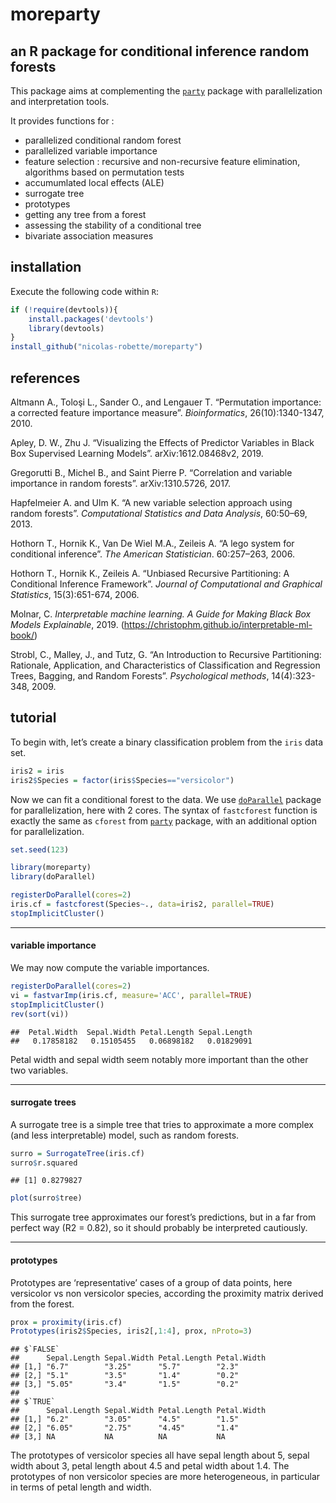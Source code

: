 # moreparty

## an R package for conditional inference random forests

This package aims at complementing the
[`party`](https://cran.r-project.org/package=party)
package with parallelization and interpretation tools.

It provides functions for :

  - parallelized conditional random forest
  - parallelized variable importance
  - feature selection : recursive and non-recursive feature elimination,
    algorithms based on permutation tests
  - accumumlated local effects (ALE)
  - surrogate tree
  - prototypes
  - getting any tree from a forest
  - assessing the stability of a conditional tree
  - bivariate association measures

## installation

Execute the following code within `R`:

``` r
if (!require(devtools)){
    install.packages('devtools')
    library(devtools)
}
install_github("nicolas-robette/moreparty")
```

## references

Altmann A., Toloşi L., Sander O., and Lengauer T. “Permutation
importance: a corrected feature importance measure”. *Bioinformatics*,
26(10):1340-1347, 2010.

Apley, D. W., Zhu J. “Visualizing the Effects of Predictor Variables in Black Box Supervised Learning Models”. arXiv:1612.08468v2, 2019.

Gregorutti B., Michel B., and Saint Pierre P. “Correlation and variable
importance in random forests”. arXiv:1310.5726, 2017.

Hapfelmeier A. and Ulm K. “A new variable selection approach using
random forests”. *Computational Statistics and Data Analysis*, 60:50–69,
2013.

Hothorn T., Hornik K., Van De Wiel M.A., Zeileis A. “A lego system for
conditional inference”. *The American Statistician*. 60:257–263, 2006.

Hothorn T., Hornik K., Zeileis A. “Unbiased Recursive Partitioning: A
Conditional Inference Framework”. *Journal of Computational and
Graphical Statistics*, 15(3):651-674, 2006.

Molnar, C. *Interpretable machine learning. A Guide for Making Black Box
Models Explainable*, 2019.
(<https://christophm.github.io/interpretable-ml-book/>)

Strobl, C., Malley, J., and Tutz, G. “An Introduction to Recursive
Partitioning: Rationale, Application, and Characteristics of
Classification and Regression Trees, Bagging, and Random Forests”.
*Psychological methods*, 14(4):323-348, 2009.

## tutorial

To begin with, let’s create a binary classification problem from the
`iris` data set.

``` r
iris2 = iris
iris2$Species = factor(iris$Species=="versicolor")
```

Now we can fit a conditional forest to the data. We use
[`doParallel`](https://cran.r-project.org/package=doParallel)
package for parallelization, here with 2 cores. The syntax of
`fastcforest` function is exactly the same as `cforest` from
[`party`](https://cran.r-project.org/package=party)
package, with an additional option for parallelization.

``` r
set.seed(123)

library(moreparty)
library(doParallel)

registerDoParallel(cores=2)
iris.cf = fastcforest(Species~., data=iris2, parallel=TRUE)
stopImplicitCluster()
```

-----

#### variable importance

We may now compute the variable importances.

``` r
registerDoParallel(cores=2)
vi = fastvarImp(iris.cf, measure='ACC', parallel=TRUE)
stopImplicitCluster()
rev(sort(vi))
```

    ##  Petal.Width  Sepal.Width Petal.Length Sepal.Length 
    ##   0.17858182   0.15105455   0.06898182   0.01829091

Petal width and sepal width seem notably more important than the other
two variables.

-----

#### surrogate trees

A surrogate tree is a simple tree that tries to approximate a more
complex (and less interpretable) model, such as random forests.

``` r
surro = SurrogateTree(iris.cf)
surro$r.squared
```

    ## [1] 0.8279827

``` r
plot(surro$tree)
```

This surrogate tree approximates our forest’s predictions, but in a far
from perfect way (R2 = 0.82), so it should probably be interpreted
cautiously.

-----

#### prototypes

Prototypes are ‘representative’ cases of a group of data points, here
versicolor vs non versicolor species, according the proximity matrix
derived from the forest.

``` r
prox = proximity(iris.cf)
Prototypes(iris2$Species, iris2[,1:4], prox, nProto=3)
```

    ## $`FALSE`
    ##      Sepal.Length Sepal.Width Petal.Length Petal.Width
    ## [1,] "6.7"        "3.25"      "5.7"        "2.3"      
    ## [2,] "5.1"        "3.5"       "1.4"        "0.2"      
    ## [3,] "5.05"       "3.4"       "1.5"        "0.2"      
    ## 
    ## $`TRUE`
    ##      Sepal.Length Sepal.Width Petal.Length Petal.Width
    ## [1,] "6.2"        "3.05"      "4.5"        "1.5"      
    ## [2,] "6.05"       "2.75"      "4.45"       "1.4"      
    ## [3,] NA           NA          NA           NA

The prototypes of versicolor species all have sepal length about 5,
sepal width about 3, petal length about 4.5 and petal width about 1.4.
The prototypes of non versicolor species are more heterogeneous, in
particular in terms of petal length and width.
